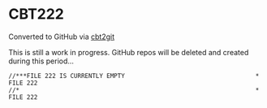 # CBT222
Converted to GitHub via [cbt2git](https://github.com/wizardofzos/cbt2git)

This is still a work in progress. GitHub repos will be deleted and created during this period...

```
//***FILE 222 IS CURRENTLY EMPTY                                    *   FILE 222
//*                                                                 *   FILE 222
```
